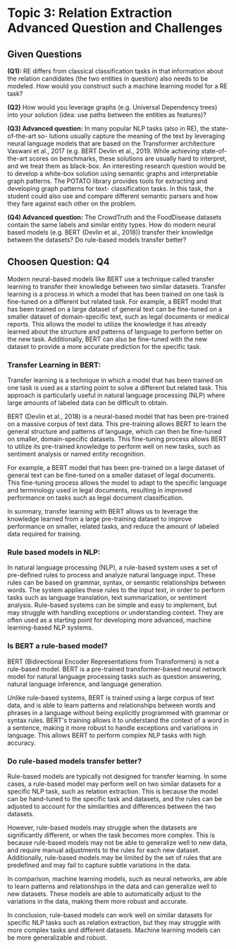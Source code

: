 # Topic 3: Relation Extraction Advanced Question and Challenges


## Given Questions

**(Q1):** RE differs from classical classification tasks in that information about the relation candidates (the two entities in question) also needs to be modeled. How would you construct such a machine learning model for a RE task?

**(Q2)** How would you leverage graphs (e.g. Universal Dependency trees) into your solution (idea: use paths between the entities as features)?

**(Q3) Advanced question:** In many popular NLP tasks (also in RE), the state-of-the-art so- lutions usually capture the meaning of the text by leveraging neural language models that are based on the Transformer architecture Vaswani et al., 2017 (e.g. BERT Devlin et al., 2019. While achieving state-of-the-art scores on benchmarks, these solutions are usually hard to interpret, and we treat them as black-box. An interesting research question would be to develop a white-box solution using semantic graphs and interpretable graph patterns. The POTATO library provides tools for extracting and developing graph patterns for text- classification tasks. In this task, the student could also use and compare different semantic parsers and how they fare against each other on the problem.

**(Q4) Advanced question:** The CrowdTruth and the FoodDisease datasets contain the same labels and similar entity types. How do modern neural based models (e.g. BERT (Devlin et al., 2018)) transfer their knowledge between the datasets? Do rule-based models transfer better?



## Choosen Question: Q4

Modern neural-based models like BERT use a technique called transfer learning to transfer their knowledge between two similar datasets. Transfer learning is a process in which a model that has been trained on one task is fine-tuned on a different but related task. For example, a BERT model that has been trained on a large dataset of general text can be fine-tuned on a smaller dataset of domain-specific text, such as legal documents or medical reports. This allows the model to utilize the knowledge it has already learned about the structure and patterns of language to perform better on the new task. Additionally, BERT can also be fine-tuned with the new dataset to provide a more accurate prediction for the specific task.

### Transfer Learning in BERT:

Transfer learning is a technique in which a model that has been trained on one task is used as a starting point to solve a different but related task. This approach is particularly useful in natural language processing (NLP) where large amounts of labeled data can be difficult to obtain.

BERT (Devlin et al., 2018) is a neural-based model that has been pre-trained on a massive corpus of text data. This pre-training allows BERT to learn the general structure and patterns of language, which can then be fine-tuned on smaller, domain-specific datasets. This fine-tuning process allows BERT to utilize its pre-trained knowledge to perform well on new tasks, such as sentiment analysis or named entity recognition.

For example, a BERT model that has been pre-trained on a large dataset of general text can be fine-tuned on a smaller dataset of legal documents. This fine-tuning process allows the model to adapt to the specific language and terminology used in legal documents, resulting in improved performance on tasks such as legal document classification.

In summary, transfer learning with BERT allows us to leverage the knowledge learned from a large pre-training dataset to improve performance on smaller, related tasks, and reduce the amount of labeled data required for training.


### Rule based models in NLP:

In natural language processing (NLP), a rule-based system uses a set of pre-defined rules to process and analyze natural language input. These rules can be based on grammar, syntax, or semantic relationships between words. The system applies these rules to the input text, in order to perform tasks such as language translation, text summarization, or sentiment analysis. Rule-based systems can be simple and easy to implement, but may struggle with handling exceptions or understanding context. They are often used as a starting point for developing more advanced, machine learning-based NLP systems.


### Is BERT a rule-based model?

BERT (Bidirectional Encoder Representations from Transformers) is not a rule-based model. BERT is a pre-trained transformer-based neural network model for natural language processing tasks such as question answering, natural language inference, and language generation.

Unlike rule-based systems, BERT is trained using a large corpus of text data, and is able to learn patterns and relationships between words and phrases in a language without being explicitly programmed with grammar or syntax rules. BERT's training allows it to understand the context of a word in a sentence, making it more robust to handle exceptions and variations in language. This allows BERT to perform complex NLP tasks with high accuracy.

### Do rule-based models transfer better?

Rule-based models are typically not designed for transfer learning. In some cases, a rule-based model may perform well on two similar datasets for a specific NLP task, such as relation extraction. This is because the model can be hand-tuned to the specific task and datasets, and the rules can be adjusted to account for the similarities and differences between the two datasets.

However, rule-based models may struggle when the datasets are significantly different, or when the task becomes more complex. This is because rule-based models may not be able to generalize well to new data, and require manual adjustments to the rules for each new dataset. Additionally, rule-based models may be limited by the set of rules that are predefined and may fail to capture subtle variations in the data.

In comparison, machine learning models, such as neural networks, are able to learn patterns and relationships in the data and can generalize well to new datasets. These models are able to automatically adjust to the variations in the data, making them more robust and accurate.

In conclusion, rule-based models can work well on similar datasets for specific NLP tasks such as relation extraction, but they may struggle with more complex tasks and different datasets. Machine learning models can be more generalizable and robust.


